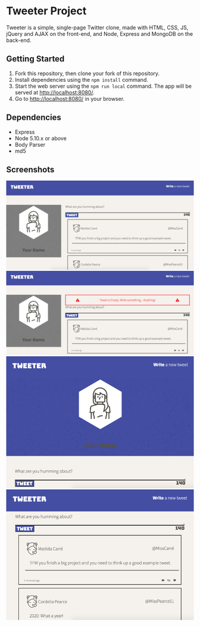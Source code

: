 # Tweeter Project

Tweeter is a simple, single-page Twitter clone, made with HTML, CSS, JS, jQuery and AJAX on the front-end, and Node, Express and MongoDB on the back-end.


## Getting Started

1. Fork this repository, then clone your fork of this repository.
2. Install dependencies using the `npm install` command.
3. Start the web server using the `npm run local` command. The app will be served at <http://localhost:8080/>.
4. Go to <http://localhost:8080/> in your browser.

## Dependencies

- Express
- Node 5.10.x or above
- Body Parser
- md5

## Screenshots

!["Screenshot of Desktop view of Tweeter"](https://github.com/alisonhussey/tweeter/blob/master/docs/tweet-desktop.png?raw=true)
!["Screenshot of Error Message on Desktop"](https://github.com/alisonhussey/tweeter/blob/master/docs/tweet-error.png?raw=true)
!["Screenshot of Mobile Nav Bar, Header, and Compose Tweet"](https://github.com/alisonhussey/tweeter/blob/master/docs/tweet-header-mobile.png?raw=true)
!["Screenshot of Mobile Nav Bar, Compose Tweet, and Tweets"](https://github.com/alisonhussey/tweeter/blob/master/docs/tweets-mobile.png?raw=true)
